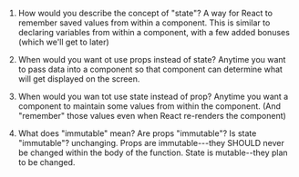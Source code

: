 1. How would you describe the concept of "state"?
    A way for React to remember saved values from within a component.
    This is similar to declaring variables from within a component,
    with a few added bonuses (which we'll get to later)

2. When would you want ot use props instead of state?
    Anytime you want to pass data into a component so that
    component can determine what will get displayed on the
    screen.


3. When would you wan tot use state instead of prop?
    Anytime you want a component to maintain some values from
    within the component. (And "remember" those values even
    when React re-renders the component) 

4. What does "immutable" mean? Are props "immutable"? Is state "immutable"?
    unchanging.
    Props are immutable---they SHOULD never be changed within the body of the function. 
    State is mutable--they plan to be changed. 
